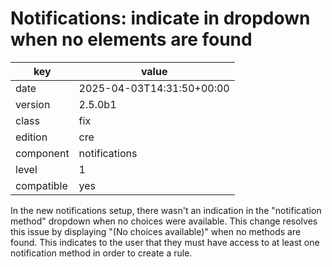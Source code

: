 [//]: # (werk v2)
# Notifications: indicate in dropdown when no elements are found

key        | value
---------- | ---
date       | 2025-04-03T14:31:50+00:00
version    | 2.5.0b1
class      | fix
edition    | cre
component  | notifications
level      | 1
compatible | yes

In the new notifications setup, there wasn't an indication in the "notification
method" dropdown when no choices were available. This change resolves this issue
by displaying "(No choices available)" when no methods are found. This indicates
to the user that they must have access to at least one notification method in
order to create a rule.
